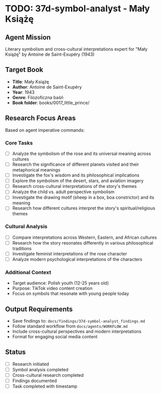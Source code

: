 # TODO: 37d-symbol-analyst - Mały Książę

## Agent Mission
Literary symbolism and cross-cultural interpretations expert for "Mały Książę" by Antoine de Saint-Exupéry (1943)

## Target Book
- **Title**: Mały Książę
- **Author**: Antoine de Saint-Exupéry
- **Year**: 1943
- **Genre**: Filozoficzna baśń
- **Book folder**: books/0017_little_prince/

## Research Focus Areas
Based on agent imperative commands:

### Core Tasks
- [ ] Analyze the symbolism of the rose and its universal meaning across cultures
- [ ] Research the significance of different planets visited and their metaphorical meanings
- [ ] Investigate the fox's wisdom and its philosophical implications
- [ ] Explore the symbolism of the desert, stars, and aviation imagery
- [ ] Research cross-cultural interpretations of the story's themes
- [ ] Analyze the child vs. adult perspective symbolism
- [ ] Investigate the drawing motif (sheep in a box, boa constrictor) and its meaning
- [ ] Research how different cultures interpret the story's spiritual/religious themes

### Cultural Analysis
- [ ] Compare interpretations across Western, Eastern, and African cultures
- [ ] Research how the story resonates differently in various philosophical traditions
- [ ] Investigate feminist interpretations of the rose character
- [ ] Analyze modern psychological interpretations of the characters

### Additional Context
- Target audience: Polish youth (12-25 years old)
- Purpose: TikTok video content creation
- Focus on symbols that resonate with young people today

## Output Requirements
- Save findings to: `docs/findings/37d-symbol-analyst_findings.md`
- Follow standard workflow from `docs/agents/WORKFLOW.md`
- Include cross-cultural perspectives and modern interpretations
- Format for engaging social media content

## Status
- [ ] Research initiated
- [ ] Symbol analysis completed
- [ ] Cross-cultural research completed
- [ ] Findings documented
- [ ] Task completed with timestamp
